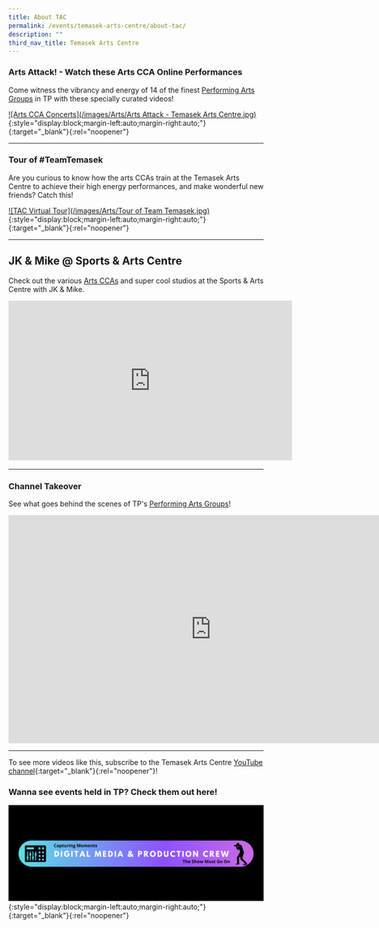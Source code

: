 ```yaml
---
title: About TAC
permalink: /events/temasek-arts-centre/about-tac/
description: ""
third_nav_title: Temasek Arts Centre
---
```

### Arts Attack! - Watch these Arts CCA Online Performances
Come witness the vibrancy and energy of 14 of the finest [Performing Arts Groups](/cca-and-student-groups/performing-arts/) in TP with these specially curated videos!

[![Arts CCA Concerts](/images/Arts/Arts Attack - Temasek Arts Centre.jpg)](https://www.youtube.com/watch?v=lJKK6ZD77W4){:style="display:block;margin-left:auto;margin-right:auto;"}{:target="_blank"}{:rel="noopener"}

---
###  Tour of #TeamTemasek 
Are you curious to know how the arts CCAs train at the Temasek Arts Centre to achieve their high energy performances, and make wonderful new friends? Catch this!

[![TAC Virtual Tour](/images/Arts/Tour of Team Temasek.jpg)](https://www.youtube.com/watch?v=SKWnNUm7rYc){:style="display:block;margin-left:auto;margin-right:auto;"}{:target="_blank"}{:rel="noopener"}

---
## JK & Mike @ Sports & Arts Centre
Check out the various [Arts CCAs](/be-involved/performing-arts/) and super cool studios at the Sports & Arts Centre with JK & Mike.

<div class="bp-youtube">
<iframe width="560" height="315" src="https://www.youtube.com/embed/vtdXDV8jcSg" title="YouTube video player" frameborder="0" allow="accelerometer; autoplay; clipboard-write; encrypted-media; gyroscope; picture-in-picture" allowfullscreen></iframe>   
</div>

---
### Channel Takeover
See what goes behind the scenes of TP's [Performing Arts Groups](/be-involved/performing-arts/)!
<div class="bp-youtube">
    <iframe width="800" height="450" style="display:block;margin-left:auto;margin-right:auto;" src="https://www.youtube.com/embed/p27P9kSYUDg" frameborder="0" allow="accelerometer; autoplay; encrypted-media; gyroscope; picture-in-picture" allowfullscreen></iframe>
</div>

---

To see more videos like this, subscribe to the Temasek Arts Centre [YouTube channel](https://www.youtube.com/c/TemasekArtsCentre/videos){:target="_blank"}{:rel="noopener"}!

### Wanna see events held in TP? Check them out here!
[![DMPC](/images/DMPCBanner.jpg)](https://www.flickr.com/photos/digitalmediacrewtp/albums){:style="display:block;margin-left:auto;margin-right:auto;"}{:target="_blank"}{:rel="noopener"}